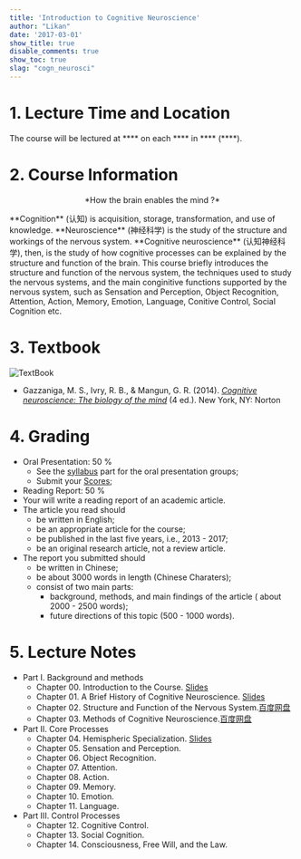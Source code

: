 ```yaml
---
title: 'Introduction to Cognitive Neuroscience'
author: "Likan"
date: '2017-03-01'
show_title: true
disable_comments: true
show_toc: true
slag: "cogn_neurosci"
---
```

# 1. Lecture Time and Location

The course will be lectured at **** on each **** in **** (****).

# 2. Course Information
<p align = "middle"> *How the brain enables the mind ?* </p>
 **Cognition** (认知) is acquisition, storage, transformation, and use of knowledge. **Neuroscience** (神经科学) is the study of the structure and workings of the nervous system. **Cognitive neuroscience** (认知神经科学), then, is the study of how cognitive processes can be explained by the structure and function of the brain. This course briefly introduces the structure and function of the nervous system, the techniques used to study the nervous systems, and the main conginitive functions supported by the nervous system, such as Sensation and Perception, Object Recognition, Attention, Action, Memory, Emotion, Language, Conitive Control, Social Cognition etc.

# 3. Textbook

![TextBook](https://images-na.ssl-images-amazon.com/images/I/51%2B3AgFocKL._SX367_BO1,204,203,200_.jpg)

- Gazzaniga, M. S., Ivry, R. B., & Mangun, G. R. (2014). *[Cognitive neuroscience: The biology of the mind](https://www.amazon.com/Cognitive-Neuroscience-Biology-Mind-4th/dp/0393913481/ref=sr_1_1?s=books&ie=UTF8&qid=1489241498&sr=1-1&keywords=Cognitive+neuroscience%3A+The+biology+of+the+mind)* (4 ed.). New York, NY: Norton

# 4. Grading

- Oral Presentation: 50 %
  - See the [syllabus](#presenters) part for the oral presentation groups;
  - Submit your [Scores](https://likan.typeform.com/to/utLhPS);
- Reading Report: 50 %
 - Your will write a reading report of an academic article.
 - The article you read should
     - be written in English;
     - be an appropriate article for the course;
     - be published in the last five years, i.e., 2013 - 2017;
     - be an original research article, not a review article.
 - The report you submitted should
     - be written in Chinese;
     - be about 3000 words in length (Chinese Charaters);
     - consist of two main parts:
         - background, methods, and main findings of the article ( about 2000 - 2500 words);
         - future directions of this topic (500 - 1000 words).

# 5. Lecture Notes

- Part I. Background and methods
  - Chapter 00. Introduction to the Course. [Slides](https://cognneurosci.likan.info/CH.00.pdf)
  - Chapter 01. A Brief History of Cognitive Neuroscience. [Slides](https://cognneurosci.likan.info/CH.01.pdf)
  - Chapter 02. Structure and Function of the Nervous System.[百度网盘](https://pan.baidu.com/s/1hsgdZhy)
  - Chapter 03. Methods of Cognitive Neuroscience.[百度网盘](https://pan.baidu.com/s/1geBal6j)
- Part II. Core Processes
  - Chapter 04. Hemispheric Specialization. [Slides](https://cognneurosci.likan.info/CH.04.pdf)
  - Chapter 05. Sensation and Perception.
  - Chapter 06. Object Recognition.
  - Chapter 07. Attention.
  - Chapter 08. Action. <a id="presenters"></a>
  - Chapter 09. Memory.
  - Chapter 10. Emotion.
  - Chapter 11. Language.
- Part III. Control Processes
  - Chapter 12. Cognitive Control.
  - Chapter 13. Social Cognition.
  - Chapter 14. Consciousness, Free Will, and the Law.
